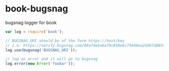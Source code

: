 # book-bugsnag

bugsnag logger for book

```js
var log = require('book');

// BUGSNAG_URI should be of the form https://host/key
// i.e. https://notify.bugsnag.com/88af4eba6a79c858e6c75646ea2dd6fd885caa75
log.use(bugsnag('BUGSNAG_URI'));

// log an error and it will go to bugsnag
log.error(new Error('foobar'));
```
